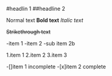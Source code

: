 #headlin 1
##headline 2

Normal text
**Bold text**
*Italic text*

~~Strikethrough text~~

-item 1
-item 2
 -sub item 2b
 
 1.item 1
 2.item 2
 3.item 3
   
 -[]item 1 incomplete
 -[x]item 2 complete

